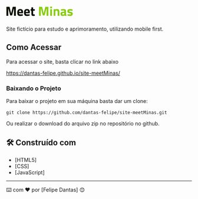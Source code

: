 # <img src="./assets/logo.png">

Site fictício para estudo e aprimoramento, utilizando mobile first.

## Como Acessar

Para acessar o site, basta clicar no link abaixo

https://dantas-felipe.github.io/site-meetMinas/

### Baixando o Projeto

Para baixar o projeto em sua máquina basta dar um clone:

```
git clone https://github.com/dantas-felipe/site-meetMinas.git
```

Ou realizar o download do arquivo zip no repositório no github.

## 🛠️ Construído com

* [HTML5]
* [CSS]
* [JavaScript]

---
⌨️ com ❤️ por [Felipe Dantas] 😊
